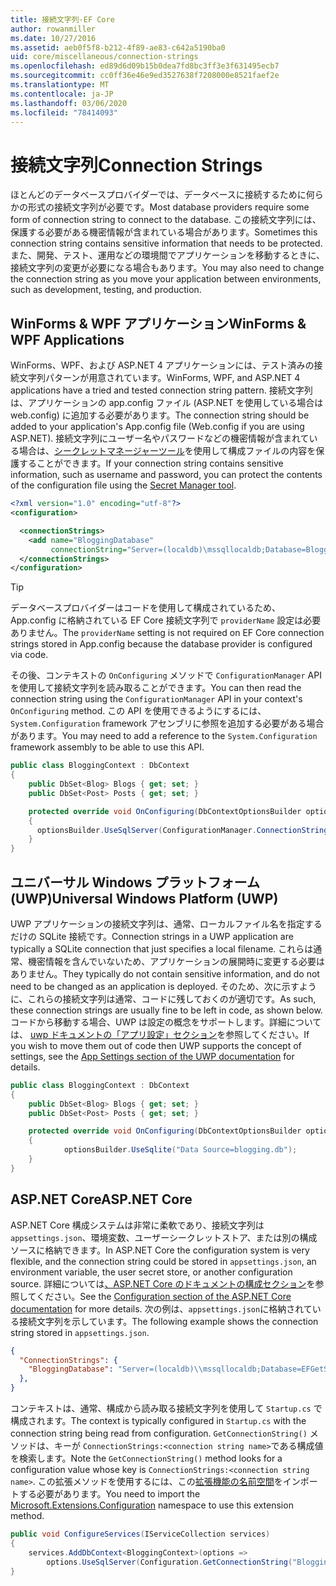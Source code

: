 ```yaml
---
title: 接続文字列-EF Core
author: rowanmiller
ms.date: 10/27/2016
ms.assetid: aeb0f5f8-b212-4f89-ae83-c642a5190ba0
uid: core/miscellaneous/connection-strings
ms.openlocfilehash: ed89d6d09b15b0dea7fd8bc3ff3e3f631495ecb7
ms.sourcegitcommit: cc0ff36e46e9ed3527638f7208000e8521faef2e
ms.translationtype: MT
ms.contentlocale: ja-JP
ms.lasthandoff: 03/06/2020
ms.locfileid: "78414093"
---
```

# <a name="connection-strings"></a><span data-ttu-id="65049-102">接続文字列</span><span class="sxs-lookup"><span data-stu-id="65049-102">Connection Strings</span></span>

<span data-ttu-id="65049-103">ほとんどのデータベースプロバイダーでは、データベースに接続するために何らかの形式の接続文字列が必要です。</span><span class="sxs-lookup"><span data-stu-id="65049-103">Most database providers require some form of connection string to connect to the database.</span></span> <span data-ttu-id="65049-104">この接続文字列には、保護する必要がある機密情報が含まれている場合があります。</span><span class="sxs-lookup"><span data-stu-id="65049-104">Sometimes this connection string contains sensitive information that needs to be protected.</span></span> <span data-ttu-id="65049-105">また、開発、テスト、運用などの環境間でアプリケーションを移動するときに、接続文字列の変更が必要になる場合もあります。</span><span class="sxs-lookup"><span data-stu-id="65049-105">You may also need to change the connection string as you move your application between environments, such as development, testing, and production.</span></span>

## <a name="winforms--wpf-applications"></a><span data-ttu-id="65049-106">WinForms & WPF アプリケーション</span><span class="sxs-lookup"><span data-stu-id="65049-106">WinForms & WPF Applications</span></span>

<span data-ttu-id="65049-107">WinForms、WPF、および ASP.NET 4 アプリケーションには、テスト済みの接続文字列パターンが用意されています。</span><span class="sxs-lookup"><span data-stu-id="65049-107">WinForms, WPF, and ASP.NET 4 applications have a tried and tested connection string pattern.</span></span> <span data-ttu-id="65049-108">接続文字列は、アプリケーションの app.config ファイル (ASP.NET を使用している場合は web.config) に追加する必要があります。</span><span class="sxs-lookup"><span data-stu-id="65049-108">The connection string should be added to your application's App.config file (Web.config if you are using ASP.NET).</span></span> <span data-ttu-id="65049-109">接続文字列にユーザー名やパスワードなどの機密情報が含まれている場合は、[シークレットマネージャーツール](https://docs.microsoft.com/aspnet/core/security/app-secrets#secret-manager)を使用して構成ファイルの内容を保護することができます。</span><span class="sxs-lookup"><span data-stu-id="65049-109">If your connection string contains sensitive information, such as username and password, you can protect the contents of the configuration file using the [Secret Manager tool](https://docs.microsoft.com/aspnet/core/security/app-secrets#secret-manager).</span></span>

``` xml
<?xml version="1.0" encoding="utf-8"?>
<configuration>

  <connectionStrings>
    <add name="BloggingDatabase"
         connectionString="Server=(localdb)\mssqllocaldb;Database=Blogging;Trusted_Connection=True;" />
  </connectionStrings>
</configuration>
```

> [!TIP]  
> <span data-ttu-id="65049-110">データベースプロバイダーはコードを使用して構成されているため、App.config に格納されている EF Core 接続文字列で `providerName` 設定は必要ありません。</span><span class="sxs-lookup"><span data-stu-id="65049-110">The `providerName` setting is not required on EF Core connection strings stored in App.config because the database provider is configured via code.</span></span>

<span data-ttu-id="65049-111">その後、コンテキストの `OnConfiguring` メソッドで `ConfigurationManager` API を使用して接続文字列を読み取ることができます。</span><span class="sxs-lookup"><span data-stu-id="65049-111">You can then read the connection string using the `ConfigurationManager` API in your context's `OnConfiguring` method.</span></span> <span data-ttu-id="65049-112">この API を使用できるようにするには、`System.Configuration` framework アセンブリに参照を追加する必要がある場合があります。</span><span class="sxs-lookup"><span data-stu-id="65049-112">You may need to add a reference to the `System.Configuration` framework assembly to be able to use this API.</span></span>

``` csharp
public class BloggingContext : DbContext
{
    public DbSet<Blog> Blogs { get; set; }
    public DbSet<Post> Posts { get; set; }

    protected override void OnConfiguring(DbContextOptionsBuilder optionsBuilder)
    {
      optionsBuilder.UseSqlServer(ConfigurationManager.ConnectionStrings["BloggingDatabase"].ConnectionString);
    }
}
```

## <a name="universal-windows-platform-uwp"></a><span data-ttu-id="65049-113">ユニバーサル Windows プラットフォーム (UWP)</span><span class="sxs-lookup"><span data-stu-id="65049-113">Universal Windows Platform (UWP)</span></span>

<span data-ttu-id="65049-114">UWP アプリケーションの接続文字列は、通常、ローカルファイル名を指定するだけの SQLite 接続です。</span><span class="sxs-lookup"><span data-stu-id="65049-114">Connection strings in a UWP application are typically a SQLite connection that just specifies a local filename.</span></span> <span data-ttu-id="65049-115">これらは通常、機密情報を含んでいないため、アプリケーションの展開時に変更する必要はありません。</span><span class="sxs-lookup"><span data-stu-id="65049-115">They typically do not contain sensitive information, and do not need to be changed as an application is deployed.</span></span> <span data-ttu-id="65049-116">そのため、次に示すように、これらの接続文字列は通常、コードに残しておくのが適切です。</span><span class="sxs-lookup"><span data-stu-id="65049-116">As such, these connection strings are usually fine to be left in code, as shown below.</span></span> <span data-ttu-id="65049-117">コードから移動する場合、UWP は設定の概念をサポートします。詳細については、 [uwp ドキュメントの「アプリ設定」セクション](https://docs.microsoft.com/windows/uwp/app-settings/store-and-retrieve-app-data)を参照してください。</span><span class="sxs-lookup"><span data-stu-id="65049-117">If you wish to move them out of code then UWP supports the concept of settings, see the [App Settings section of the UWP documentation](https://docs.microsoft.com/windows/uwp/app-settings/store-and-retrieve-app-data) for details.</span></span>

``` csharp
public class BloggingContext : DbContext
{
    public DbSet<Blog> Blogs { get; set; }
    public DbSet<Post> Posts { get; set; }

    protected override void OnConfiguring(DbContextOptionsBuilder optionsBuilder)
    {
            optionsBuilder.UseSqlite("Data Source=blogging.db");
    }
}
```

## <a name="aspnet-core"></a><span data-ttu-id="65049-118">ASP.NET Core</span><span class="sxs-lookup"><span data-stu-id="65049-118">ASP.NET Core</span></span>

<span data-ttu-id="65049-119">ASP.NET Core 構成システムは非常に柔軟であり、接続文字列は `appsettings.json`、環境変数、ユーザーシークレットストア、または別の構成ソースに格納できます。</span><span class="sxs-lookup"><span data-stu-id="65049-119">In ASP.NET Core the configuration system is very flexible, and the connection string could be stored in `appsettings.json`, an environment variable, the user secret store, or another configuration source.</span></span> <span data-ttu-id="65049-120">詳細については[、ASP.NET Core のドキュメントの構成セクション](https://docs.asp.net/en/latest/fundamentals/configuration.html)を参照してください。</span><span class="sxs-lookup"><span data-stu-id="65049-120">See the [Configuration section of the ASP.NET Core documentation](https://docs.asp.net/en/latest/fundamentals/configuration.html) for more details.</span></span> <span data-ttu-id="65049-121">次の例は、`appsettings.json`に格納されている接続文字列を示しています。</span><span class="sxs-lookup"><span data-stu-id="65049-121">The following example shows the connection string stored in `appsettings.json`.</span></span>

``` json
{
  "ConnectionStrings": {
    "BloggingDatabase": "Server=(localdb)\\mssqllocaldb;Database=EFGetStarted.ConsoleApp.NewDb;Trusted_Connection=True;"
  },
}
```

<span data-ttu-id="65049-122">コンテキストは、通常、構成から読み取る接続文字列を使用して `Startup.cs` で構成されます。</span><span class="sxs-lookup"><span data-stu-id="65049-122">The context is typically configured in `Startup.cs` with the connection string being read from configuration.</span></span> <span data-ttu-id="65049-123">`GetConnectionString()` メソッドは、キーが `ConnectionStrings:<connection string name>`である構成値を検索します。</span><span class="sxs-lookup"><span data-stu-id="65049-123">Note the `GetConnectionString()` method looks for a configuration value whose key is `ConnectionStrings:<connection string name>`.</span></span> <span data-ttu-id="65049-124">この拡張メソッドを使用するには、この[拡張機能の名前空間](https://docs.microsoft.com/dotnet/api/microsoft.extensions.configuration)をインポートする必要があります。</span><span class="sxs-lookup"><span data-stu-id="65049-124">You need to import the [Microsoft.Extensions.Configuration](https://docs.microsoft.com/dotnet/api/microsoft.extensions.configuration) namespace to use this extension method.</span></span>

``` csharp
public void ConfigureServices(IServiceCollection services)
{
    services.AddDbContext<BloggingContext>(options =>
        options.UseSqlServer(Configuration.GetConnectionString("BloggingDatabase")));
}
```
